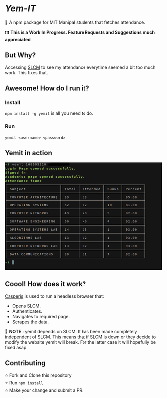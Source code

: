 # _Yem-IT_
:tada: A npm package for MIT Manipal students that fetches attendance.

:heavy_exclamation_mark::heavy_exclamation_mark::heavy_exclamation_mark: **This is a Work In Progress. Feature Requests and
Suggestions much appreciated**

## But Why?
Accessing [SLCM](slcm.manipal.edu) to see my attendance everytime seemed a bit too much work. This fixes that.

## Awesome! How do I run it?
### Install
`npm install -g yemit` is all you need to do.
### Run
`yemit <username> <password>`

## Yemit in action
![Example](./example.png)

## Coool! How does it work?
[Casperjs](http://casperjs.org/) is used to run a headless browser that:
- Opens SLCM.
- Authenticates.
- Navigates to required page.
- Scrapes the data.

:red_circle: **NOTE** : yemit depends on SLCM. It has been made completely independent of SLCM. This means that if SLCM is down
or they decide to modify the website yemit will break. For the latter case it will hopefully be fixed asap.

## Contributing

:star: Fork and Clone this repository<br>
:star: Run `npm install`<br>
:star: Make your change and submit a PR.
